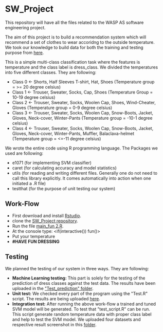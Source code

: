 # SW_Project
This repository will have all the files related to the WASP AS software engineering project.

The aim of this project is to build a recommendation system which will recommend a set of clothes to wear accoridng to the outside temperature. We took our knowledge to build data for both the training and testing purpose from [here](https://activeforlife.com/how-to-dress-for-the-weather-in-every-season/).

This is a simple multi-class classification task where the features is temperature and the class label is dress_class. We divided the temperatures into five different classes. They are following:
* Class 0 <- Shorts, Half Sleeves T-shirt, Hat, Shoes (Temperature group = >= 20 degree celsius)
* Class 1 <- Trouser, Sweater, Socks, Cap, Shoes (Temperature Group = 10-19 degree celsius)
* Class 2 <- Trouser, Sweater, Socks, Woolen Cap, Shoes, Wind-Cheater, Gloves (Temperature group = 0-9 degree celsius)
* Class 3 <- Trouser, Sweater, Socks, Woolen Cap, Snow-Boots, Jacket, Gloves, Neck-cover, Winter-Pants (Temperature group = -10-1 degree celsius)
* Class 4 <- Trouser, Sweater, Socks, Woolen Cap, Snow-Boots, Jacket, Gloves, Neck-cover, Winter-Pants, Muffler, Balaclava-helmet (Temperature group = <=-11 degree celsius)

We wrote the entire code using R programming language. The Packages we used are following:
* e1071 (for implementing SVM classifier)
* caret (for calculating accuracy and model statistics)
* utils (for reading and writing different files. Generally one do not need to call this library explicitly. It comes automatically into action when one initiated a .R file)
* testthat (for the purpose of unit testing our system)


## **Work-Flow**
* First download and install [Rstudio](https://rstudio-education.github.io/hopr/starting.html).
* clone the [SW_Project repository](https://github.com/Suvixx/SW_Project).
* Run the file [main_fun 2.R](https://github.com/Suvixx/SW_Project/blob/main/main_fun%202.R).
* At the console type: <if(interactive()) fun()>
* Put your temperature
* **#HAVE FUN DRESSING**

## **Testing**
We planned the testing of our system in three ways. They are following:
* **Machine Learning testing:** This part is solely for the testing of the prediction of dress classes against the test data. The results have been uploaded in the ["Test_prediction" folder](https://github.com/Suvixx/SW_Project/tree/main/Test_prediction).
* **Unit test:** We checked every part of the program using the "Test.R" script. The results are being uploaded [here](https://github.com/Suvixx/SW_Project/tree/main/Testing/unit_test_result).
* **Integration test:** After running the above work-flow a trained and tuned SVM model will be generated. To test that "test_script.R" can be run. This script generate random temperature data with proper class label and help to test the SVM model. We uploaded four datasets and respective result screenshot in this [folder](https://github.com/Suvixx/SW_Project/tree/main/Testing/integration_test).
